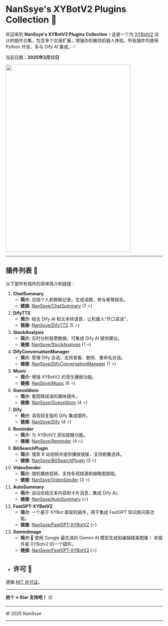 # NanSsye's XYBotV2 Plugins Collection 🤖

欢迎来到 **NanSsye's XYBotV2 Plugins Collection**！这是一个为 [XYBotV2](https://github.com/你的XYBotV2链接) 设计的插件合集，包含多个实用扩展，增强你的微信机器人体验。所有插件均使用 Python 开发，多与 Dify AI 集成。✨

当前日期：**2025年3月12日**

<img src="https://github.com/user-attachments/assets/a2627960-69d8-400d-903c-309dbeadf125" width="400" height="600">

---

## 插件列表 📑

以下是所有插件的简单简介和链接：

1. **ChatSummary**
    - **简介**: 总结个人和群聊记录，生成话题、参与者等报告。
    - **链接**: [NanSsye/ChatSummary](https://github.com/NanSsye/ChatSummary) (7 ⭐)
2. **DifyTTS**
    - **简介**: 结合 Dify AI 和文本转语音，让机器人“开口说话”。
    - **链接**: [NanSsye/DifyTTS](https://github.com/NanSsye/DifyTTS) (5 ⭐)
3. **StockAnalysis**
    - **简介**: 实时分析股票数据，可集成 Dify AI 提供建议。
    - **链接**: [NanSsye/StockAnalysis](https://github.com/NanSsye/StockAnalysis) (1 ⭐)
4. **DifyConversationManager**
    - **简介**: 管理 Dify 会话，支持查看、删除、重命名对话。
    - **链接**: [NanSsye/DifyConversationManager](https://github.com/NanSsye/DifyConversationManager) (1 ⭐)
5. **Music**
    - **简介**: 增强 XYBotV2 的音乐播放功能。
    - **链接**: [NanSsye/Music](https://github.com/NanSsye/Music) (6 ⭐)
6. **GuessIdiom**
    - **简介**: 看图猜成语的趣味插件。
    - **链接**: [NanSsye/GuessIdiom](https://github.com/NanSsye/GuessIdiom) (4 ⭐)
7. **Dify**
    - **简介**: 语音回复版的 Dify 集成插件。
    - **链接**: [NanSsye/Dify](https://github.com/NanSsye/Dify) (4 ⭐)
8. **Reminder**
    - **简介**: 为 XYBotV2 添加提醒功能。
    - **链接**: [NanSsye/Reminder](https://github.com/NanSsye/Reminder) (4 ⭐)
9. **BiliSearchPlugin**
    - **简介**: 搜索 B 站视频并提供播放链接，支持剧集选择。
    - **链接**: [NanSsye/BiliSearchPlugin](https://github.com/NanSsye/BiliSearchPlugin) (3 ⭐)
10. **VideoSender**
     - **简介**: 随机播放视频，支持多视频源和缩略图提取。
     - **链接**: [NanSsye/VideoSender](https://github.com/NanSsye/VideoSender) (3 ⭐)
11. **AutoSummary**
    - **简介**: 自动总结文本内容和卡片消息，集成 Dify AI。
    - **链接**: [NanSsye/AutoSummary](https://github.com/NanSsye/AutoSummary) (⭐)
12. **FastGPT-XYBotV2**
    - **简介**: 一个基于 XYBot 框架的插件，用于集成 FastGPT 知识库问答功能。
    - **链接**: [NanSsye/FastGPT-XYBotV2](https://github.com/NanSsye/FastGPT-XYBotV2) (⭐) 
13. **GeminiImage**
    - **简介**:🚀 使用 Google 最先进的 Gemini AI 模型生成和编辑精美图像！ 本插件是 XYBotv2 的一个插件。
    - **链接**: [NanSsye/FastGPT-XYBotV2](https://github.com/NanSsye/GeminiImage) (⭐)    
- ## 许可 📜

遵循 [MIT 许可证](LICENSE)。

---

**给个 ⭐ Star 支持吧！** 😊

---

*© 2025 NanSsye*

---
